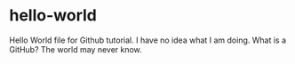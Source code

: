 # hello-world
Hello World file for Github tutorial.
I have no idea what I am doing. What is a GitHub? The world may never know.
